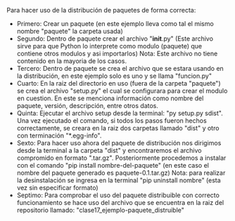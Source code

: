 Para hacer uso de la distribución de paquetes de forma correcta:
* Primero: Crear un paquete (en este ejemplo lleva como tal el mismo nombre "paquete" la carpeta usada)
* Segundo: Dentro de paquete crear el archivo "__init__.py" (Este archivo sirve para que Python lo interprete como modulo (paquete) que contiene otros modulos y asi importarlos)
Nota: Este archivo no tiene contenido en la mayoria de los casos.
* Tercero: Dentro de paquete se crea el archivo que se estara usando en la distribución, en este ejemplo solo es uno y se llama "funcion.py"
* Cuarto:  En la raiz del directorio en uso (fuera de la carpeta "paquete") se crea el archivo "setup.py" el cual se configurara
  para crear el modulo en cuestion. En este se menciona información como nombre del paquete, versión, descripción, entre otros datos.
* Quinta: Ejecutar el archivo setup desde la terminal: "py setup.py sdist". Una vez ejecutado el comando, si todos los pasos fueron hechos correctamente,
 se creara en la raiz dos carpetas llamado "dist" y otro con terminación "*.egg-info".
* Sexto: Para hacer uso ahora del paquete de distribución nos dirigimos desde la terminal a la carpeta "dist" y encontraremos el archivo compromido en
  formato ".tar.gz". Posteriormente procedemos a instalar con el comando "pip install nombre-del-paquete" (en este caso el nombre del paquete generado es
  paquete-0.1.tar.gz) Nota: para realizar la desinstalación se ingresa en la terminal "pip uninstall nombre" (esta vez sin especificar formato)
* Septimo: Para comprobar el uso del paquete distribuible con correcto funcionamiento se hace uso del archivo que se encuentra en la raiz del repositorio llamado: 
  "clase17_ejemplo-paquete_distruible"
